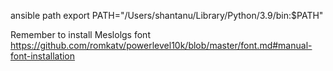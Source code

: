 ansible path
export PATH="/Users/shantanu/Library/Python/3.9/bin:$PATH"


Remember to install Meslolgs font
https://github.com/romkatv/powerlevel10k/blob/master/font.md#manual-font-installation
